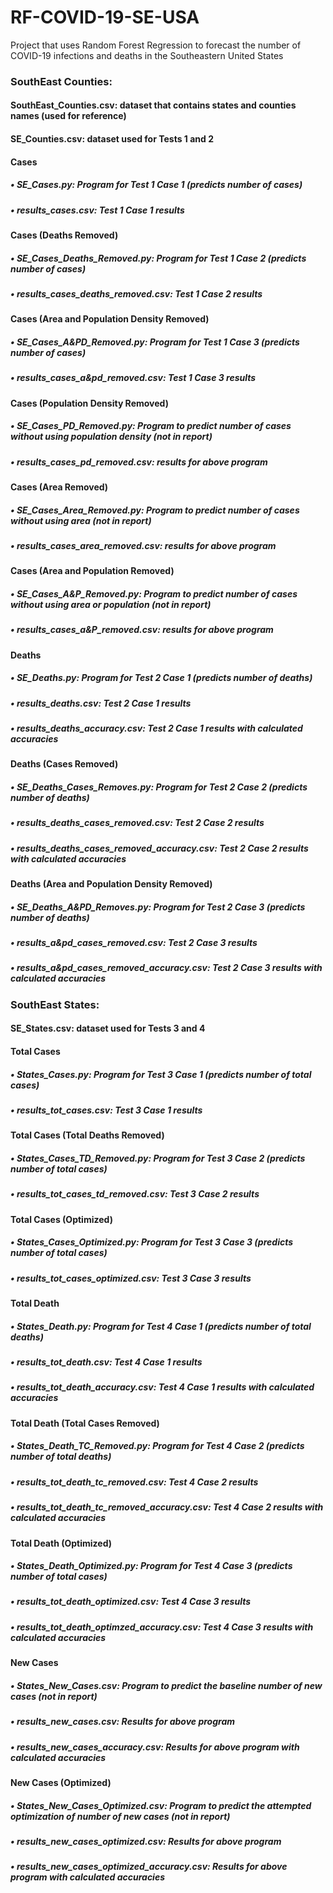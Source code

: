 # RF-COVID-19-SE-USA
Project that uses Random Forest Regression to forecast the number of COVID-19 infections and deaths in the Southeastern United States 

### SouthEast Counties:
#### SouthEast_Counties.csv: dataset that contains states and counties names (used for reference)
#### SE_Counties.csv: dataset used for Tests 1 and 2

#### Cases
##### •	SE_Cases.py: Program for Test 1 Case 1 (predicts number of cases)
##### •	results_cases.csv: Test 1 Case 1 results
#### Cases (Deaths Removed)
##### •	SE_Cases_Deaths_Removed.py: Program for Test 1 Case 2 (predicts number of cases)
##### •	results_cases_deaths_removed.csv: Test 1 Case 2 results
#### Cases (Area and Population Density Removed)
##### •	SE_Cases_A&PD_Removed.py: Program for Test 1 Case 3 (predicts number of cases)
##### •	results_cases_a&pd_removed.csv: Test 1 Case 3 results
#### Cases (Population Density Removed)
##### •	SE_Cases_PD_Removed.py: Program to predict number of cases without using population density (not in report)
##### •	results_cases_pd_removed.csv: results for above program
#### Cases (Area Removed)
##### •	SE_Cases_Area_Removed.py: Program to predict number of cases without using area (not in report)
##### •	results_cases_area_removed.csv: results for above program
#### Cases (Area and Population Removed)
##### •	SE_Cases_A&P_Removed.py: Program to predict number of cases without using area or population (not in report)
##### •	results_cases_a&P_removed.csv: results for above program
#### Deaths
##### •	SE_Deaths.py: Program for Test 2 Case 1 (predicts number of deaths)
##### •	results_deaths.csv: Test 2 Case 1 results
##### •	results_deaths_accuracy.csv: Test 2 Case 1 results with calculated accuracies
#### Deaths (Cases Removed)
##### •	SE_Deaths_Cases_Removes.py: Program for Test 2 Case 2 (predicts number of deaths)
##### •	results_deaths_cases_removed.csv: Test 2 Case 2 results
##### •	results_deaths_cases_removed_accuracy.csv: Test 2 Case 2 results with calculated accuracies
#### Deaths (Area and Population Density Removed)
##### •	SE_Deaths_A&PD_Removes.py: Program for Test 2 Case 3 (predicts number of deaths)
##### •	results_a&pd_cases_removed.csv: Test 2 Case 3 results
##### •	results_a&pd_cases_removed_accuracy.csv: Test 2 Case 3 results with calculated accuracies

### SouthEast States:
#### SE_States.csv: dataset used for Tests 3 and 4
#### Total Cases
##### •	States_Cases.py: Program for Test 3 Case 1 (predicts number of total cases)
##### •	results_tot_cases.csv: Test 3 Case 1 results
#### Total Cases (Total Deaths Removed)
##### •	States_Cases_TD_Removed.py: Program for Test 3 Case 2 (predicts number of total cases)
##### •	results_tot_cases_td_removed.csv: Test 3 Case 2 results
#### Total Cases (Optimized)
##### •	States_Cases_Optimized.py: Program for Test 3 Case 3 (predicts number of total cases)
##### •	results_tot_cases_optimized.csv: Test 3 Case 3 results
#### Total Death
##### •	States_Death.py: Program for Test 4 Case 1 (predicts number of total deaths)
##### •	results_tot_death.csv: Test 4 Case 1 results
##### •	results_tot_death_accuracy.csv: Test 4 Case 1 results with calculated accuracies
#### Total Death (Total Cases Removed)
##### •	States_Death_TC_Removed.py: Program for Test 4 Case 2 (predicts number of total deaths)
##### •	results_tot_death_tc_removed.csv: Test 4 Case 2 results
##### •	results_tot_death_tc_removed_accuracy.csv: Test 4 Case 2 results with calculated accuracies
#### Total Death (Optimized)
##### •	States_Death_Optimized.py: Program for Test 4 Case 3 (predicts number of total cases)
##### •	results_tot_death_optimized.csv: Test 4 Case 3 results
##### •	results_tot_death_optimzed_accuracy.csv: Test 4 Case 3 results with calculated accuracies
#### New Cases
##### •	States_New_Cases.csv: Program to predict the baseline number of new cases (not in report)
##### •	results_new_cases.csv: Results for above program
##### •	results_new_cases_accuracy.csv: Results for above program with calculated accuracies
#### New Cases (Optimized)
##### •	States_New_Cases_Optimized.csv: Program to predict the attempted optimization of number of new cases (not in report)
##### •	results_new_cases_optimized.csv: Results for above program
##### •	results_new_cases_optimized_accuracy.csv: Results for above program with calculated accuracies
